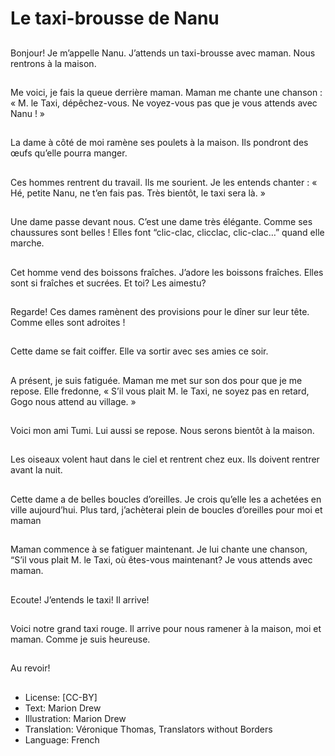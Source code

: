 # Le taxi-brousse de Nanu

##
Bonjour! Je m’appelle Nanu. J’attends un taxi-brousse avec
maman. Nous rentrons à la maison.

##
Me voici, je fais la queue derrière maman. Maman me chante
une chanson : « M. le Taxi, dépêchez-vous. Ne voyez-vous
pas que je vous attends avec Nanu ! »

##
La dame à côté de moi ramène ses poulets à la maison. Ils
pondront des œufs qu’elle pourra manger.

##
Ces hommes rentrent du travail. Ils me sourient. Je les
entends chanter : « Hé, petite Nanu, ne t’en fais pas. Très
bientôt, le taxi sera là. »

##
Une dame passe devant nous. C’est une dame très élégante.
Comme ses chaussures sont belles ! Elles font “clic-clac, clicclac, clic-clac…” quand elle marche.

##
Cet homme vend des boissons fraîches. J’adore les boissons
fraîches. Elles sont si fraîches et sucrées. Et toi? Les aimestu?

##
Regarde! Ces dames ramènent des provisions pour le dîner
sur leur tête. Comme elles sont adroites !

##
Cette dame se fait coiffer. Elle va sortir avec ses amies ce
soir.

##
A présent, je suis fatiguée. Maman me met sur son dos pour
que je me repose. Elle fredonne, « S’il vous plait M. le Taxi,
ne soyez pas en retard, Gogo nous attend au village. »

##
Voici mon ami Tumi. Lui aussi se repose. Nous serons bientôt
à la maison.

##
Les oiseaux volent haut dans le ciel et rentrent chez eux. Ils
doivent rentrer avant la nuit.

##
Cette dame a de belles boucles d’oreilles. Je crois qu’elle les
a achetées en ville aujourd’hui. Plus tard, j’achèterai plein de
boucles d’oreilles pour moi et maman

##
Maman commence à se fatiguer maintenant. Je lui chante
une chanson, “S’il vous plait M. le Taxi, où êtes-vous
maintenant? Je vous attends avec maman.

##
Ecoute! J’entends le taxi! Il arrive!

##
Voici notre grand taxi rouge. Il arrive pour nous ramener à la
maison, moi et maman. Comme je suis heureuse.

##
Au revoir!

##
* License: [CC-BY]
* Text: Marion Drew
* Illustration: Marion Drew
* Translation: Véronique Thomas, Translators without Borders
* Language: French
